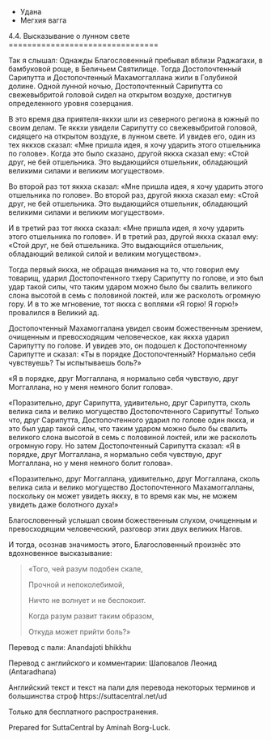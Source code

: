 









* Удана
* Мегхия вагга


4\.4\. Высказывание о лунном свете
\=\=\=\=\=\=\=\=\=\=\=\=\=\=\=\=\=\=\=\=\=\=\=\=\=\=\=\=\=\=\=\=



Так я слышал: Однажды Благословенный пребывал вблизи Раджагахи, в бамбуковой роще, в Беличьем Святилище\. Тогда Достопочтенный Сарипутта и Достопочтенный Махамоггаллана жили в Голубиной долине\. Одной лунной ночью, Достопочтенный Сарипутта со свежевыбритой головой сидел на открытом воздухе, достигнув определенного уровня созерцания\.


В это время два приятеля\-яккхи шли из северного региона в южный по своим делам\. Те яккхи увидели Сарипутту со свежевыбритой головой, сидящего на открытом воздухе, в лунном свете\. И увидев его, один из тех яккхов сказал: «Мне пришла идея, я хочу ударить этого отшельника по голове»\. Когда это было сказано, другой яккха сказал ему: «Стой друг, не бей отшельника\. Это выдающийся отшельник, обладающий великими силами и великим могуществом»\.


Во второй раз тот яккха сказал: «Мне пришла идея, я хочу ударить этого отшельника по голове»\. Во второй раз, другой яккха сказал ему: «Стой друг, не бей отшельника\. Это выдающийся отшельник, обладающий великими силами и великим могуществом»\.


И в третий раз тот яккха сказал: «Мне пришла идея, я хочу ударить этого отшельника по голове»\. И в третий раз, другой яккха сказал ему: «Стой друг, не бей отшельника\. Это выдающийся отшельник, обладающий великой силой и великим могуществом»\.


Тогда первый яккха, не обращая внимания на то, что говорил ему товарищ, ударил Достопочтенного тхеру Сарипутту по голове, и это был удар такой силы, что таким ударом можно было бы свалить великого слона высотой в семь с половиной локтей, или же расколоть огромную гору\. И в то же мгновение, тот яккха с воплями «Я горю\! Я горю\!» провалился в Великий ад\.


Достопочтенный Махамоггалана увидел своим божественным зрением, очищенным и превосходящим человеческое, как яккха ударил Сарипутту по голове\. И увидев это, он подошел к Достопочтенному Сарипутте и сказал: «Ты в порядке Достопочтенный? Нормально себя чувствуешь? Ты испытываешь боль?»


«Я в порядке, друг Моггаллана, я нормально себя чувствую, друг Моггаллана, но у меня немного болит голова»\.


«Поразительно, друг Сарипутта, удивительно, друг Сарипутта, сколь велика сила и велико могущество Достопочтенного Сарипутты\! Только что, друг Сарипутта, Достопочтенного ударил по голове один яккха, и это был удар такой силы, что таким ударом можно было бы свалить великого слона высотой в семь с половиной локтей, или же расколоть огромную гору\. Но затем Достопочтенный Сарипутта сказал: «Я в порядке, друг Моггаллана, я нормально себя чувствую, друг Моггаллана, но у меня немного болит голова»\.


«Поразительно, друг Моггаллана, удивительно, друг Моггаллана, сколь велика сила и велико могущество Достопочтенного Махамоггалланы, поскольку он может увидеть яккху, в то время как мы, не можем увидеть даже болотного духа\!»


Благословенный услышал своим божественным слухом, очищенным и превосходящим человеческий, разговор этих двух великих Нагов\.


И тогда, осознав значимость этого, Благословенный произнёс это вдохновенное высказывание:



> «Того, чей разум подобен скале,  
> 
> Прочной и непоколебимой,  
> 
> Ничто не волнует и не беспокоит\.  
> 
> Когда разум развит таким образом,  
> 
> Откуда может прийти боль?»



Перевод с пали: Anandajoti bhikkhu


Перевод с английского и комментарии: Шаповалов Леонид \(Antaradhana\)


Английский текст и текст на пали для перевода некоторых терминов и большинства строф https://suttacentral\.net/ud


  

Только для бесплатного распространения\.


  

Prepared for SuttaCentral by Aminah Borg\-Luck\.






